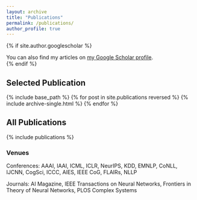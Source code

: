 ```yaml
---
layout: archive
title: "Publications"
permalink: /publications/
author_profile: true
---
```


{% if site.author.googlescholar %}
  <div class="wordwrap">You can also find my articles on <a href="{{site.author.googlescholar}}">my Google Scholar profile</a>.</div>
{% endif %}

## Selected Publication 

{% include base_path %}
{% for post in site.publications reversed %}
  {% include archive-single.html %}
{% endfor %}

## All Publications

{% include publications %}

### Venues 

Conferences: AAAI, IAAI, ICML, ICLR, NeurIPS, KDD, EMNLP, CoNLL, IJCNN, CogSci, ICCC, AIES, IEEE CoG, FLAIRs, NLLP 

Journals: AI Magazine, IEEE Transactions on Neural Networks, Frontiers in Theory of Neural Networks, PLOS Complex Systems
